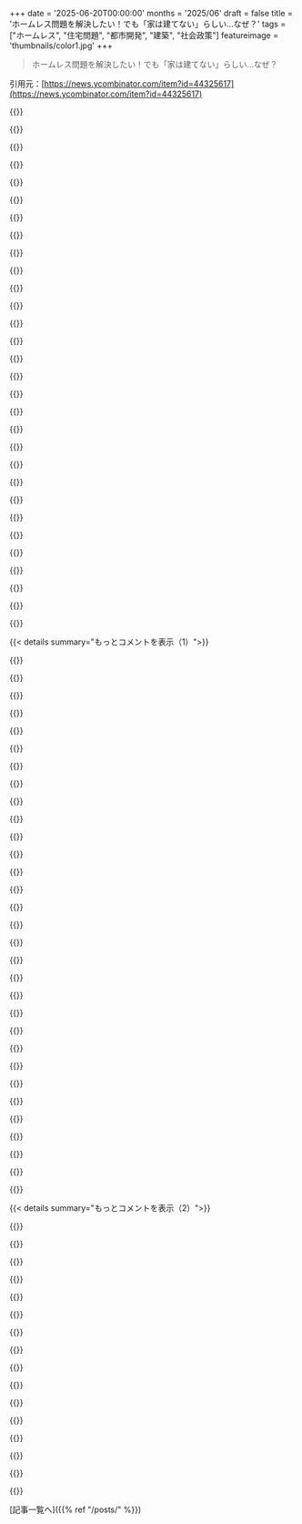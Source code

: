 +++
date = '2025-06-20T00:00:00'
months = '2025/06'
draft = false
title = 'ホームレス問題を解決したい！でも「家は建てない」らしい…なぜ？'
tags = ["ホームレス", "住宅問題", "都市開発", "建築", "社会政策"]
featureimage = 'thumbnails/color1.jpg'
+++

> ホームレス問題を解決したい！でも「家は建てない」らしい…なぜ？

引用元：[https://news.ycombinator.com/item?id=44325617](https://news.ycombinator.com/item?id=44325617)




{{<matomeQuote body="イギリスってさ、慢性的に家が足りないんだよ。人口と必要な家の数を比べたら、必要数のほうが多いんだ。しかも、イギリスで建物を建てるのは難しい。人口の90%くらいがいるイングランドは超密集地帯。都市は無計画に広がってて、道路や交通インフラは今のサイズでさえギリギリなのに、これ以上人口が増えたらどうなるのって感じ。さらに住宅バブルのせいで、元々ギリギリで家を買った人たちは、価格を下げるようなことが起きるのをめっちゃ怖がってるんだ。WWII後にイギリスがやったこと、そして今やろうとしてることって、かなり大胆だけど賢いと思うんだ。それは新しい都市を建てること。例えば、ミルトン・キーンズはゼロから作られた。ブレッチリー・パークで有名なブレッチリーも、元々は単なる駅だったんだ。ゼロから作られたから、適切なインフラ、公園、高密度・低密度エリア、学校や消防署まで全部計画されてた。ロンドン中心部よりずっと土地が安かったとしか思えない場所でね。既存の鉄道線に沿ってたから、他の地域へのアクセスも”無料”みたいなもんだった。これって未来への道筋なんじゃない？既存の町に人を押し込もうと市場原理と戦い続けるんじゃなくて、町全体をゼロから立ち上げるのって。強制的に住ませるとか、ホームレスをそこに追いやるって意味じゃないよ。ただ、安くてまともな住む場所を提供すれば、人は自然と集まってくるはずさ。" userName="rich_sasha" createdAt="2025/06/20 12:49:14" color="#785bff">}}




{{<matomeQuote body="新しい町を建てるのって、近くに仕事が必要だから難しいんだよね。町を支えられるほど十分な仕事ができる保証がないし。あと、政府が土地の使い方がめちゃくちゃな物件を、持ち主が売りたがらなくても強制的に買収するのはありなのかな？って気になってる。" userName="goosedragons" createdAt="2025/06/20 14:33:51" color="">}}




{{<matomeQuote body="それと、マジで移民を減らしてくれよ。毎年都市一つ分くらいの人口（50万人超）を輸入してるんだぜ？ごめん、でも毎年新しい都市を建てるなんて無理だから。" userName="papa0101" createdAt="2025/06/20 14:28:18" color="">}}




{{<matomeQuote body="新しくて孤立した町を建てるのが難しいのはその通りだね。でも、電車やバス路線で仕事場とつながってる町なら、自給自足する必要はないんだ。高速道路の近くに建てるのもいいかもね。" userName="toast0" createdAt="2025/06/20 15:13:23" color="">}}




{{<matomeQuote body="イギリスの問題の多くは、何か建てようとする時に許可を得るのが大変なことだよ。俺の親父はロンドンの近くに160エーカーの農場を持ってるんだけど、ノルディック風のキャビンなんて5万ポンドくらいで手に入るし、そこにいっぱい建てられるんだ。でも許可は取れる？いや、無理。親父みたいに何もしないで棚ぼたみたいな利益を得るのは嫌だってのは分かるけど、政府が土地を買って開発すればいいんじゃないか。あと、もっと魅力的な建物を造れないのかな？新しい開発ってめっちゃダサいからみんな嫌がる傾向があるんだよ。ケンブリッジとかヴェネツィアみたいなのを建てるんじゃなくて、延々と同じような箱ばかり建ててるんだから。" userName="tim333" createdAt="2025/06/20 14:34:09" color="#ff33a1">}}




{{<matomeQuote body="建設費用って、単なる材料費だけじゃないんだよね。大規模な新しい開発をするなら、それが既存のインフラにどう適合するかが問題になる。サービス提供から適切な道路インフラまで、何もかもね。計画のどこかにおかしい点があるのは間違いないけど、ただ小屋を建てまくるだけでいいって話でもないんだ。それに、小さな一軒家って新しい建築としてはあまり効率的じゃないしね。" userName="meheleventyone" createdAt="2025/06/20 15:57:26" color="#ff5733">}}




{{<matomeQuote body="俺は材料費だけで家を建てたんだ。マジで材料費だけでできる。俺のコミュニティも全部私道で、インフラ（水、浄化槽、電力）もプライベートだから、道路みたいな公共の開発費用はかからない。俺は斧とシャベルで建てたんだぜ。いつだって解決策は政府を排除することだよ。私道、私設水道、私設浄化槽、私設電力があれば、貴重な公共資源に影響が出るからって、百万個の安全規則と3万ドル分の書類作業が必要だなんてわめく奴はいないからね。家が6万ドル、仕事場の近く、アメリカ。ちょっと筋力のある普通の知能があれば、海岸沿いの家の頭金くらいの費用で、俺がやったことは誰でもできるよ。まあ、ほとんどの人はインターネットで文句言いながら、他の人が不可能だっていうのを眺めてる方がずっと楽なんだろうけどな。" userName="tk6855" createdAt="2025/06/20 16:57:20" color="">}}




{{<matomeQuote body="それは新しい町？それとも既存の都市の拡大？通勤が現実的じゃなくなるほど遠くには、そんなに行けないんだよ。多くの都市は既にその限界に来てる。例えば、トロント郊外には、現在のインフラで通勤可能な範囲に新しいコミュニティを作るスペースはもうほとんどないんだ。" userName="goosedragons" createdAt="2025/06/20 15:22:32" color="">}}




{{<matomeQuote body="私設水道は井戸が枯れるまでしか機能しないんだよ。カリフォルニア州のコーチア渓谷やアリゾナ州で、今まさに多くの自給自足の人たちがそれに直面してる。それと、カリフォルニアの建築基準がなぜそんなに厳しいのか、自己建設した家が最初の地震で倒れた後に人々は気づくんだ。現在の基準で建てられた家やオフィスは、リヒター7.0の地震でも最小限か無傷で耐えられるように設計されてる。リヒター5以下なら誰もベッドから出たりもしない。カルテックの地震追跡器（https://scedc.caltech.edu/recent/Maps/Los_Angeles.html）によると、ロサンゼルスでは過去3日だけで3ダース近くも地震があったのに（最大は2.8）、誰も気づかなかった。（比較として、ワシントンD.C.では5.xの地震で数十億ドルの被害が出たけど、南カリフォルニアでは同程度の地震でも被害が少なすぎて数字が見つからない。中西部ではフラッキング関連の2.xの地震で数億ドルの被害が出てるけど、ロサンゼルスではそんなに弱い揺れだとペットさえ寝てるよ。）" userName="gamblor956" createdAt="2025/06/20 21:01:46" color="#785bff">}}




{{<matomeQuote body="1950年代のイギリスは、人口5000万人で年間約26万人の赤ちゃんが増えてた、つまり年率約0.52%だった。2024年の純移民数（移民マイナス移住者）は、年率約0.63%だった。75年も経ったのに、生産性の進歩で0.63%の増加に対応できるだけの家をイギリスが建てられることを願ってるよ。だって、1950年代のツールや技術で0.52%の増加には対応できてたんだから。" userName="nikanj" createdAt="2025/06/20 14:48:34" color="#ff33a1">}}




{{<matomeQuote body="高速道路の近くってうるさすぎでしょ<br>家なんて信じられないくらい<br>窓も開けられなかったよ、騒音で" userName="Fire-Dragon-DoL" createdAt="2025/06/20 20:28:14" color="">}}




{{<matomeQuote body="赤ちゃんと移民で必要な家が違うんだ<br>昔は生まれる子が多くて<br>今は移民が人口増やしてるって<br>規制とかNIMBYとか金融化とか都市集中とか、色々邪魔してるんだよね<br>このデータ見てみ？<br>https://www.worldometers.info/world-population/uk-population..." userName="yesfitz" createdAt="2025/06/20 16:00:58" color="#785bff">}}




{{<matomeQuote body="中国に言ってごらんよ<br>建てすぎて家余ってるくらいだってさ" userName="fragmede" createdAt="2025/06/20 15:33:31" color="">}}




{{<matomeQuote body="カリフォルニアの建築費が高いのは<br>地震対策のせいだけだって調べたの？<br>他にも関係ない規制とかで<br>コスト爆上がりしてるんじゃないの？" userName="sir0010010" createdAt="2025/06/20 21:43:27" color="#ff33a1">}}




{{<matomeQuote body="’近く’ ってどこまで？<br>すぐ隣ならうるさいけど<br>遠くまではいかないよ<br>壁とか木とかで音も小さくなるし" userName="toast0" createdAt="2025/06/20 21:03:38" color="">}}




{{<matomeQuote body="アメリカではEminent Domainって言ってね<br>抵抗されたら簡単にできないんだよ" userName="HeyLaughingBoy" createdAt="2025/06/20 15:22:14" color="#ff33a1">}}




{{<matomeQuote body="みんな規制のせいにするけど<br>オーストラリアの厳しい規制でも<br>コスト増はたった10%くらいだよ<br>ホントの理由は家がデカくなって<br>設備も豪華になったから！<br>規制のせいじゃないって！<br>安い家を作る市場がないのが問題なんだ<br>政府が何とかすべきだよ<br>これ見てみ？<br>https://www.aei.org/carpe-diem/new-us-homes-today-are-1000-s..." userName="rstuart4133" createdAt="2025/06/21 06:36:22" color="#38d3d3">}}




{{<matomeQuote body="子供が巣立たないなら<br>生まれるのと移民とで<br>家の需要って同じじゃない？<br>20年ズレるだけだよ<br>赤ちゃんはマイナスだけど<br>移民は違うでしょ" userName="jplrssn" createdAt="2025/06/20 16:48:20" color="#45d325">}}




{{<matomeQuote body="私が言ってる場所は<br>高速道路2本から100mくらいだったよ<br>マジでうるさすぎ！<br>窓開けたらホコリと汚染もヤバそう" userName="Fire-Dragon-DoL" createdAt="2025/06/20 22:26:55" color="">}}




{{<matomeQuote body="じゃあさ、戦おうよ！<br>街中でテント暮らしなんて<br>ひどすぎるだろ！" userName="fragmede" createdAt="2025/06/20 15:32:05" color="">}}




{{<matomeQuote body="インフラが悪いってのは自作自演だよ。密集地ばっか建てたら、空いてる土地なんてなくなるに決まってる。でも、政治のやる気があればTorontoの近くにも土地はある。Georgetownは電車も通ってるし、NobletonもVaughanから近い。Calgaryはダウンタウン近くに空き地があるし、Winnipegはモデルケースだよ。VancouverとMontrealだけが難しい場所だね。" userName="AlotOfReading" createdAt="2025/06/20 17:18:21" color="#ff33a1">}}




{{<matomeQuote body="人口増加って全部同じじゃないから、50年代の出生増と80年代以降の移民増を比べるのは違うかもね。世代ごとの好みの変化にもよると思うよ。都市化は移民だけじゃないけど、移民が子供できたら低密度住宅に移る？その子供たちは？って考えて、元から住んでる人の好みと比べてみよう。赤ちゃんの生産性とかはどうでもいいけど、最初の20年GDPに貢献しないってのは合ってるね。" userName="yesfitz" createdAt="2025/06/20 18:30:59" color="">}}




{{<matomeQuote body="「政府を責めるなら…」って話だけど、Californiaの88％で最低敷地面積が5000 sq ft以上必要だったり、2024年まで一戸建てに駐車場2台必須だったりしたんだ。USのほとんどの場所で密度制限も厳しいし、Australiaも似てるね。セントラルACや複数TVなんて、住宅費増加の主な原因じゃないよ。" userName="sir0010010" createdAt="2025/06/22 19:51:58" color="#45d325">}}




{{<matomeQuote body="前のコメントの数字だけじゃ意味わかんないな。Californiaの最低敷地5000 sq ftって俺には小さく感じるんだけど？都心ならデカすぎるけど、Californiaのほとんどはそうじゃないから問題ないと思う。駐車場2台も、郊外で共働きなら必要だしね。君の最後の点は根拠がないよ。テレビとかACとか、個々は大したことないけど、今の家って俺らが子供の頃と比べて豪華すぎ。一人あたりの面積も倍になってるし、それがコスト倍増の本当の理由。結局、金持ちしか家建てられなくて、金持ちはデカくて豪華な家を建てたがるからああいう法律ができるんだよ。多数派が求めた法律を通した政府を責めても仕方ないって。USAの政府非難って変だよ。もっと建設的に、シングルマザーも住めるのがみんなのためになる理由を探して解決策考えようよ。" userName="rstuart4133" createdAt="2025/06/24 21:02:41" color="#ff33a1">}}




{{<matomeQuote body="＞ 新しい町は仕事がないと難しいって言うけど、80年代Australiaの言葉で「互いにフラットホワイト出し合う国」ってのがあってね、経済は地域サービスが中心だってこと。カフェとかスーパーとか、人がいれば仕事は生まれるんだよ。賢い議会なら、商業エリアを計画して家賃割引とかで企業誘致できるはずだね。" userName="averageRoyalty" createdAt="2025/06/20 23:16:30" color="">}}




{{<matomeQuote body="政府が私有財産に干渉しようがしまいが、都心にビニールテントで暮らす人はいるよ。君が言ってるのは不正義の解決策じゃなくて、もっと不正義を増やすための理屈にすぎないね。" userName="anonym29" createdAt="2025/06/20 16:54:38" color="">}}




{{<matomeQuote body="…それが俺の言いたいことなんだ。UKは何回も（新しい町作りを）やって、全体的に成功したと思うよ。https://en.m.wikipedia.org/wiki/New_towns_in_the_United_King...<br>1960年代の建物が多くてちょっと地味って評判だけど、住むには問題ないね。土地の使い方が悪い場合に政府が接収するのはOK？インフラ作る時（道路、鉄道とか）はいつもそうしてるじゃん。" userName="rich_sasha" createdAt="2025/06/20 18:28:35" color="">}}




{{<matomeQuote body="材料費だけで家は絶対建てられるって？家はどこに建てたの？土地は自分で持ってたんでしょ？もし買ったなら土地代もコストに入れるべきだよね。持ってなかったなら、君はどれだけラッキーなんだろうね。<br>追記：ああ、文脈的に既に土地を持ってる前提だって分かったよ。だから僕の指摘は的外れだったね。ごめん。（誰も住みたくない場所で土地をタダで手に入れられるってことには、正直納得いかないけど、それはまた別の話だね）" userName="lcnPylGDnU4H9OF" createdAt="2025/06/20 17:05:21" color="">}}




{{<matomeQuote body="ホームレスの人たちの生活を実際に改善しようと関わった人なら、次のことが分かると思うよ。<br>１）「毎日追い出されるけど夜は帰る」と「橋の下で寝てる」の間には大きなグラデーションがあること。<br>２）問題は家の実際のコストじゃないことがほとんどだってこと。精神的な健康問題や薬物乱用、サポートシステムの欠如が原因だったりするんだ。正直、どうやって人が社会からこぼれ落ちるか、知りたければNetflixでも観れば分かるくらい、映画や番組があると思うよ。<br>だから著者には悪いけど、これは無意味な政治的ポーズに感じるね。" userName="edude03" createdAt="2025/06/20 11:48:34" color="">}}




{{<matomeQuote body="この意見はよく見るけど、ホームレス問題をすごく静的に捉えてるよね。<br>そう、ホームレスの人たちは精神的に不安定で、ケアが難しい状態にあることが多いよ。でも、それは精神的に不安定だからホームレスになったってことじゃないんだ。ホームレスだから不安定になったってことの方がよくあるんだよ。<br>ストリートでの生活は、薬物や精神衛生上の問題をものすごく悪化させるんだ。普通の生活から落ちてこの状態になるホームレスの人たちもたくさんいるんだよ。だから、ストリートで不安定な人を減らしたいなら、安定と住居を提供して、その負の連鎖を断ち切る必要があるんだよ。" userName="aqme28" createdAt="2025/06/20 12:21:38" color="#ff5733">}}




{{< details summary="もっとコメントを表示（1）">}}

{{<matomeQuote body="＞彼らが不安定なのはホームレスだから<br>なるほどね、そういう側面もあると思うよ。でも、もっと一般的なのは、不安定だから路上にいるんだけど、路上生活がそれをずっと悪くさせてるっていう状況じゃないかな。" userName="18172828286177" createdAt="2025/06/20 12:38:54" color="">}}




{{<matomeQuote body="うん、それはある程度理解できるよ。でも、僕が読んだ研究によると、ホームレスの主な原因は家賃の高騰であって、精神的な健康問題じゃないんだよね。<br>例えば、https://www.statista.com/chart/32585/change-in-median-rent-a...を見てみて。" userName="aqme28" createdAt="2025/06/20 12:44:38" color="#45d325">}}




{{<matomeQuote body="一部の人にはそうかもしれないけど、具体的にどうなると思う？<br>例えばLAやNYCに住んでて、仕事を失って、追い出されて（数ヶ月かかるけど、その間に立ち直れないとして）、持ち物をショッピングカートに入れて、橋の下で寝る生活を始めるとするじゃん？<br>もちろんそういうこともあっただろうけど、もし僕がそういう状況なら、まず世界で一番物価の高い場所から引っ越すことから始めるね。図書館に行って、生活費が安くて仕事が見つかりやすい場所を探して、片道バスチケットを買ってそこに行くよ。路上生活よりは文字通り何でもマシだからね。<br>要するに、路上で生活してる人たちが、単に運が悪かっただけで僕と同じような人たちだって説明には懐疑的なんだ。一時的なら、誰かのソファで数晩過ごしたり、公園やバス停で寝たりはするかもしれないけどね。でも慢性のホームレスの人たちは違うよ。<br>彼らの圧倒的多数は合理的な行動をしてないと思う（薬物乱用や精神疾患、あるいはその両方による可能性があるね）。だから、彼らに家の鍵を渡したところで、彼らの問題を本当に解決することにはならないと思うんだ。" userName="bko" createdAt="2025/06/20 13:01:03" color="#ff5733">}}




{{<matomeQuote body="「Another Bullshit Night in Suck City」っていう素晴らしい本を推薦させて。<br>https://www.amazon.com/Another-Bullshit-Night-Suck-City/dp/0...<br>この本が、僕にとってホームレス問題を人間的に捉えるきっかけになったんだ。誰にでも起こりうること、関連する悪循環、そしてそれが観察者に深くどう影響するか、よりよく理解できるようになったよ。<br>正直言って、この記事も結構イライラしたな。大げさで曖昧なんだもん。最高の風刺は、微妙だけど的確なものだった（今も？）はずだよね。これは言葉による気合入れみたいに感じるな。でも、趣味は変わるのかもしれないね。" userName="darkerside" createdAt="2025/06/20 12:24:24" color="">}}




{{<matomeQuote body="僕はここ数年、Pacific Northwestで最大規模のシェルター提供者の一つと密接に関わってるんだけど、僕たちが支援する大多数の人たちにとっては、その（薬物・精神疾患が原因という）話は真実じゃないって言えるよ。彼らの主なホームレスの原因は、一時的な経済的困難（健康問題、失職など）による立ち退き、家庭内の問題（DVからの避難）、あるいは法的な問題（難民など）なんだ。この組織で働く前は、僕も似たような考え（薬物や精神的な不安定さが原因だ）を持っていたんだよね。なぜなら、目に見えるホームレスの人たちがそのカテゴリーに当てはまるように見えたから、そのバイアスに陥ってたんだ。でも、みんなが見落としてるのは、車で生活してるたくさんの人たちだよ。普通の服を着て、物乞いもせず、できる限り仕事に行ってる人たちなんだ。<br>さらに、因果関係が逆の場合もあるんだよ。薬物乱用や精神的な問題は、むしろホームレスになってから、ストリートでの信じられないほどのストレスに対処しようとして始まるんだ。もちろん、これが下降スパイラルから抜け出すのをさらに難しくしてるんだよね。<br>大変だけど、みんなに自分の地域で評判の良い組織を支援したり、ボランティアしたりする方法を見つけてほしいな。" userName="takinola" createdAt="2025/06/20 14:28:09" color="#ff5c5c">}}




{{<matomeQuote body="ホームレスを人間的に捉えるっていう概念には、すごく興味があるんだ。アメリカの文化では、ホームレスの人たちを哀れな人生を送るべき人間以下の存在として見るのがデフォルトみたいに本当に見えるんだよね。あなたが意識的にそう信じてるって言ってるわけじゃないよ。でも、HNやアメリカ全体のホームレスに関する議論の多くに潜在的にある信念みたいなんだ。<br>通常、「人間化」について話すとき、それは直接目に見える人間の要素がない問題の場合なんだ。でも、みんな実際のホームレスの人たちを見たことがあるよね。抽象的な問題として認識してるだけじゃないんだ。<br>一体全体、何が文化的な障壁になって、本来すごく obviousなことを見えなくさせてるんだろうね？つまり、ホームレスの人たちがただ運が悪かったり、より広範な社会的な失敗の犠牲者である普通の人間だってことだよ。" userName="foldr" createdAt="2025/06/20 13:17:33" color="#ff5c5c">}}




{{<matomeQuote body="うん、それはある程度同意するよ。僕がグラデーションって言ってるのはそういうことだよ。でも、議論のために、あるいは例として考えてみようか。ホームレスをなくすには、住宅はいくらの費用である必要があるんだろう？そして、おまけの質問だけど、その価格にするにはゾーニング規制はどうあるべきなんだろう？<br>答えは「無料」である必要があるだろうと思うけど、無料のシェルターが存在するのにホームレスがなくならないっていう事実から、それだけじゃホームレスはなくならないって分かってるよね（そう、 overcrowdedじゃない場所でもね）。<br>もちろん、かろうじて持ちこたえてる人たちがいるのは確かだよ。家賃が月に100ドル上がったら、車で生活しなきゃいけなくなるような人たちだね。でも、ゾーニング規制の改革が彼らを救う（あるいはOPが示唆してるみたいにホームレスをなくす）ものになるってことには懐疑的だけどね。" userName="edude03" createdAt="2025/06/20 14:55:08" color="">}}




{{<matomeQuote body="LAとかSFでは、家を建てる実際のコストが問題なことなんてめったにない、って話があったけど、昔はそうだったかもね。でもLAはホームレス一人に70万ドルもかかるようにしちゃったんだ。<br>それはワンルームとか1LDKで、洗濯機もついてないのにだよ。<br>だからLA市とLA郡は今のホームレス支援団体（LAHSA）との契約を打ち切ったんだよ。<br>LAとSan Franciscoは数十億ドルも使ったのに、ほとんど何も達成できなかった。たぶん毎日2〜3人しか助けられてないんじゃない？<br>今は、金がないから簡単にやめられるようになったわけ。LAには10億ドルの予算不足があるしね。<br>2年前、San Franciscoの一部にホームレスキャンプがあって、あまりにひどくて、毎日数百本の無料ナルカンを配ってたのに、ODで毎日2人も死んでたんだ。<br>https://southpasadenan.com/l-a-county-moves-to-strip-funding...<br>おまけに、LAの火事の33%はホームレスが火元だった。<br>これについて聞かれた消防署長は、市がホームレス対策にかけた予算（9億6100万ドル）が消防署の予算（8億3700万ドル）より多かったって指摘してたよ。<br>https://abc7.com/post/third-las-fires-last-years-involved-ho..." userName="Hilift" createdAt="2025/06/20 13:00:57" color="#45d325">}}




{{<matomeQuote body="さて、これは全く別の哲学的な議論になるけど、なんで誰も彼もLAに住む必要があるわけ？<br>まともな人間が、わざわざ家を出てLAでホームレスになろうなんて思わないだろ？<br>もちろん、LAで成功しなきゃって思ってる人たちもいて、彼らが「努力こそ全て」って信じて、ワザとホームレスになるって人も0人よりはいるだろうけどね。<br>でも（データはないけど）そういう人がLAのホームレスの大多数じゃないって自信あるよ。<br>「まともな人間」って言ったのは、別に蔑むためじゃなくて、ほとんどの「まともな」人なら、路上生活以外の何かしらの方法を見つけられると思うんだ（ルームメイト見つけるとか、もっと安いとこに引っ越すとかね）。" userName="edude03" createdAt="2025/06/20 13:06:04" color="">}}




{{<matomeQuote body="安く暮らせて、仕事がたくさんある場所ってどこにあるの？<br>行ったこともない街で、仕事も決まってなくて、たぶん敷金も払えないのに、どうやって部屋借りるわけ？<br>それに、その安いとこが車必須な場所だったって気づいたら、どうすんの？" userName="goosedragons" createdAt="2025/06/20 14:53:27" color="">}}




{{<matomeQuote body="超同意だよ。この「アバンダンス・リベラリズム」ってやつについて、私もこう感じてる。<br>ゾーニング法を規制緩和して、数字をいくつかちょこっといじれば国全体が解決できるって思ってる人もいるみたいだけど、バカげてると思うな。<br>どんな解決策にしろ、本当の社会的なセーフティネットとか福祉を（再）構築することが必要だって確信してるよ。" userName="thrance" createdAt="2025/06/20 11:58:04" color="">}}




{{<matomeQuote body="路上で寝るより、だいたい何でもマシだろ。<br>なんで最後のお金使い果たして、安い給料じゃ家賃払えない場所にいつまでもいるのを選ぶわけ？<br>例えば、オハイオ州クリーブランドに引っ越すとかさ。<br>住宅価格の中央値は17.3万ドルだよ。<br>家賃も安いし。<br>知らんけど、なんとかしろよ。<br>他に選択肢ある？<br>時刻表調べるのが嫌だからって、街にとどまって路上で寝るの？" userName="bko" createdAt="2025/06/20 17:32:39" color="">}}




{{<matomeQuote body="実際に自分で家を建てて、計画して、書類手続きも全部やった経験から言うと、どうにもならない余計なコストのほとんどは、許可、検査、建築基準なんだ（自分で全部DIYしたければ、そうできるけどね）。<br>私は家を検査してもらわなかったし、設計図も提出しなかったから、ものすごくお金が節約できたけど、ほとんどの人は「安全」検査をすっとばす選択肢なんてないから、そういうルール全部に従って大変な目に遭うんだ。<br>家の実際の材料費なんて、6万ドルもあれば問題なく建てられるし、仕事の近くにめちゃくちゃ安い土地なんて山ほどあるよ。<br>例えば、ダコタ州は失業率がすごく低いし、土地も安い。<br>ICEが不法移民を強制送還してるから、田舎の農場ではホームレスレベルの労働者の需要が高いんだ。" userName="ty6853" createdAt="2025/06/20 12:47:58" color="">}}




{{<matomeQuote body="極論だけど、ゾーニング規制が全くなかったら、カプセルホテルを建てて、例えば月300ドルみたいな超安い価格で提供できるかも。<br>最低賃金が15ドルなら、月に20時間働けばそれくらい払える。<br>税金考えて倍にしてもね。<br>食費はEBTがあると思えばいいし、Reflexみたいなプラットフォームで小売のシフトに入れる（Uberで運転するみたいな感じ）って想定しよう。<br>ゾーニングがゼロだと、カプセルとトイレの比率がどうなるか分からないから、住めないくらいひどくなる可能性もあるけど、思考実験として、どこかに可能な価格帯があるってことだよ。<br>だから本当の問題は、何が現実的なのかを見つけること。<br>水も下水道も暖房もエアコンも電気もない、雨風にさらされるビニールテントと、共同トイレだけど不快なほど狭いホテルの一室とどっちがいいかって言われたら、私はホテルの一室がいいな。" userName="fragmede" createdAt="2025/06/20 15:47:26" color="#ff5c5c">}}




{{<matomeQuote body="それは見る角度が違うと思うんだ。<br>LAに住んでる人たちがいる以上、彼らはスーパーで買い物したり、Starbucksでコーヒー買ったりしたいって思うだろ？<br>だから、そういう仕事で働く人が必要になるんだ。<br>もしそういう仕事の給料が、LAに住めるほどじゃないなら、それは構造的な問題で、解決しなきゃいけないんだ。<br>個人の選択（「LAから引っ越します」みたいな）だけじゃ、決して解決しないんだよ。" userName="danaris" createdAt="2025/06/20 13:45:21" color="#785bff">}}




{{<matomeQuote body="実際には、こういうホテルは精神的に病んでる人とか、薬物依存の人とか、たまに暴力的な人でいっぱいになって、ほとんどの人が結局テントの方が安全だって感じちゃうんだ。<br>取り締まることはできるけど、簡単な問題じゃない。<br>どこで線を引くの？<br>一切容認しない？<br>誰かが怒鳴ったり、ドラッグが見つかったりしたら、すぐに路上に戻すの？<br>そしたら、すぐに元に戻っちゃうよ。" userName="titanomachy" createdAt="2025/06/20 17:19:36" color="#ff5733">}}




{{<matomeQuote body="あなたが私の視点とか過去の私を判断してるのは分かるよ、それはあなたの権利だ（どうか否定しないで、認めて。大丈夫だから）。<br>これは文化的な壁じゃないと思うんだ。多くの人間がそういう風にできてるってことだよ。<br>世界には問題がたくさんありすぎて、もし全部気にしてたら、結局何もできずに立ち往生しちゃうだろ。<br>ホームレスの人たちを助ける時間がない時、あなたは彼らを無視する。そうしないと自分が悪い人間だと感じちゃうからじゃない？<br>超単純だろ？<br>それに、そんなに単純じゃないと思うんだ。<br>うん、運とか社会のせいって部分もあるけど、個人の責任って部分もあるんだよ。<br>で、その「被害者」がコントロールできるのはそのうちの一つだけ。<br>だから、たとえそれが真実だとしても、その被害者意識を助長するのは有害だと思うんだ。<br>ホームレスに対するあなたの個人的な見解は何？<br>ストリートでホームレスの人を見かけたら、あなたは何をしてる？" userName="darkerside" createdAt="2025/06/22 00:13:31" color="">}}




{{<matomeQuote body="アメリカ文化には清教徒的な考え方が根強くあるんだ。そのせいで、「公正世界仮説」みたいなのを信じやすい傾向がある。「金持ちは偉い人だから、貧乏なのはダメな人だから」みたいなね。自分の成功は努力、失敗は不運って思うのに、他人の成功も失敗も全部その人のせいだって見ちゃうんだよ。（実際は、成功も失敗も運と努力が混ざってるんだけど、生まれた家庭とか運の要素が結構デカいんだよね。）" userName="danaris" createdAt="2025/06/20 13:52:25" color="">}}




{{<matomeQuote body="君の経験がどんなものか知らないけど、2つ目の点について、「ホームレス研究」ってググってみたら色々出てきたよ。<br>ホームレスの主な原因は住居費の問題らしい[0]。一番家賃が高い場所ほど一人当たりの率が高いんだ。ホームレス支援が良いから集まるわけじゃなくて、ほとんどがその街に長く住んでる人たち[1]。ホームレスが増えてるのは、収入が家賃に追いついてないからなんだ[2]。2001年以降、収入は4％しか増えてないのに、家賃は19％も上がってるんだって。重い病気がホームレスにつながることもあるけど、逆もある[3]。家族単位のホームレスも多くて、女性がリーダーのことが多いけど、「普通の」家族もいる[4]。黒人の割合が圧倒的に高いのもそう。人口の13％なのに、ホームレスの40％なんだ[5]。黒人が精神疾患や依存症に3倍なりやすいとは考えにくいよね。<br>やっぱり、ほとんどは住居費の問題だと思うな。全部じゃないし、全ての場所じゃないかもしれないけど、家賃を下げれば大半の問題は解決する気がするよ。（NIHのソースは1988年のだけど、基本的な発見は最近のソースでも裏付けられてた。）<br>[0]: https://homelessnesshousingproblem.com/<br>[1]: https://www.ncbi.nlm.nih.gov/books/NBK218239/#ddd00010:~:tex....<br>[2]: https://endhomelessness.org/state-of-homelessness/<br>[3]: https://community.solutions/research-posts/the-costs-and-har...<br>[4]: https://www.ncbi.nlm.nih.gov/books/NBK218239/#ddd00010:~:tex...<br>[5]: https://endhomelessness.org/resources/sharable-graphics/raci..." userName="camgunz" createdAt="2025/06/20 13:24:19" color="#ff5c5c">}}




{{<matomeQuote body="俺、「精神的に不安定」とか「怠け者」って言われた兄妹を2年間家に住まわせたことがあるんだ。二人ともうちにくる前は結構大変だったけど、周りからは「天使だ」って言われたよ。<br>俺と妻がしたことは、彼らが自分のスペースで、何かをするプレッシャーなく、ただそこに存在させてあげただけ。（一緒に暮らす最低限のルール以外ね。）<br>そしたら二人とも大学に行って、それぞれの夢を追いかけてる。兄貴の方は一人暮らししてるし、妹は大学に行ったばかりだよ。<br>要は、多くの人はサポートしてくれる人と安定した住む場所があれば、うまくやっていけるようになるってことだと思うんだ。<br>まあ、個人的な体験談だけど、ホームレスに関するメンタルヘルス研究で読んだことと一致してる気がするね。" userName="albrewer" createdAt="2025/06/20 14:54:01" color="#38d3d3">}}




{{<matomeQuote body="ホームレスを無視しろって言ってるんじゃないよ。人間は色んな苦しみを無視するけど、ホームレスがなんで“人間化”される必要があるのか理解できないんだ。だって、明らかに見てわかる人間の苦しみじゃん。<br>俺の考えは、もっと家を建てて、家賃を安くする必要があるってこと。そっちの方が、ホームレスに「個人の責任」を求めたりするよりずっと役に立つ。責任がある人だけが家に住めるの？だったら、毎日無責任なことしてる俺はアパートから追い出されて通りで暮らすべきなの？屋根の下に住むために、何か道徳的な基準をクリアしないといけないの？おかしいだろ。みんな住む場所があるべきなんだよ。" userName="foldr" createdAt="2025/06/22 08:27:50" color="">}}




{{<matomeQuote body="家賃が高くて住めないような金持ちの街って、実はホームレスにとって一番メリットが多い場所でもあるんだよ。合法非合法問わずね。タダ飯や安い医療、洗濯、チャリティ団体、金をくれる物乞い相手、緩い法執行、少ない暴力犯罪、良い天気、そして盗みやすいターゲットとか。<br>それに、家族や友達のネットワークがまだそこにいるってのもあるしね。" userName="jerlam" createdAt="2025/06/20 22:15:21" color="">}}




{{<matomeQuote body="人を雇うのに必死かもしれないけど、誰もが16時間労働で残業代なし、最低賃金以下、福利厚生なし、年間の一部しか働けず、給料も手渡し…みたいな仕事を受けられるわけじゃない。ちゃんとした理由があって受けないんだよ。移住者だけが、本国の生活費が安くて、米ドルを換金すると自国通貨より価値がずっと高いから、ああいう仕事でも成り立つんだ。" userName="smegger001" createdAt="2025/06/20 13:14:41" color="">}}




{{<matomeQuote body="それでも、誰もがそうなるわけじゃないし、タダで家をもらっても受け入れない人もいる。じゃあ、どうする？<br>ホームレスの人を無視する時って、あるレベルでその人を非人間化してるんだよ。もし全てのホームレスが誰かの息子や娘、親、親友、笑ってた子供、精一杯生きてる人だと思ったら、本当に通り過ぎられる？たぶん無理だよね。彼らもみんな、少し前までそうだったかもしれないんだから。" userName="darkerside" createdAt="2025/06/24 02:54:02" color="">}}




{{<matomeQuote body="ホームレスには2つのグループがいるんだ。家賃が払えない「経済的なホームレス」と、不安定な（依存症や精神疾患のある）ホームレスだ。後者には家を与えても意味がない。<br>大半は前者のタイプで、収入減や家賃高騰で一時的に家を失った人たち。でも、ニュースになるのは彼らじゃない。<br>不安定なホームレスが問題の目に見える、騒がしい部分なんだ。不安定なホームレスに家を与えても金の無駄だよ。なぜなら、ホームレスであることは彼らの本当の問題の症状にすぎないし、いずれわざとでも事故でも家を壊すのは時間の問題だから。（これでLAのスキッド・ロウにある主要な住宅提供者2つが破産したんだ。LATimesに記事があるよ、有料だけどね。要するに、不安定なホームレス一人のために一年間住宅を維持修理する費用で、経済的なホームレス4〜5人分の住宅を建てて維持できるんだ。長くなればなるほど差はもっと開く。）" userName="gamblor956" createdAt="2025/06/20 21:24:28" color="#38d3d3">}}




{{<matomeQuote body="これってUSだけの話じゃないよね。Homelessness が exists するって fact に cope する方法として general に pretty common だと思う。Like、massive injustice だから personally 何か significant なことをしろって demands するか、それとも ”just the way it is” って諦めて look away するか。後者は dehumanization しないと rationalization できないよね。" userName="int_19h" createdAt="2025/06/21 08:21:22" color="">}}




{{<matomeQuote body="reading it は enjoyed。very real feeling が描かれてて bitter taste が残るけどね。author が the NIMBY problem を sabotaging public transportation initiatives に relates してるのも like だな。" userName="dkga" createdAt="2025/06/20 09:04:08" color="">}}




{{<matomeQuote body="I live in Zurich - the tightest rental market in the world (.7% availability)だけど for some reason homeless problem はあまりないんだ。though、neighboring cities に move しなきゃいけなくなった people は a lot 会ったけどね。" userName="comrade1234" createdAt="2025/06/20 09:24:27" color="#ff5733">}}




{{<matomeQuote body="In Dublin on 1st of February 2025、 population 1.5 million の city で available to rent な properties は 1200 しか無かったんだって。" userName="scandox" createdAt="2025/06/20 09:33:04" color="#38d3d3">}}




{{<matomeQuote body="Switzerland は homeless を other European capitals に free で bus 送りにしてるよ。https:＼＼www.joe.co.uk＼news＼swiss-city-offers-beggars-one-way..." userName="fakedang" createdAt="2025/06/20 10:05:21" color="#38d3d3">}}

{{</details>}}




{{< details summary="もっとコメントを表示（2）">}}

{{<matomeQuote body="それは an endemic homeless problem より the summer gypsies と more to do な気がする。" userName="comrade1234" createdAt="2025/06/20 10:43:43" color="">}}




{{<matomeQuote body="そこに living してる local に聞いたんだけど、 major factor は Google と Meta (and others) が their staff を house するために entire buildings を buying out してるかららしいよ。" userName="silver_silver" createdAt="2025/06/20 10:48:55" color="#785bff">}}




{{<matomeQuote body="nearby commuter towns への public transport はどう？ If it’s affordable／convenient／reasonably quick なら that can help a lot、I suspect。(But am quite ignorant so appreciate correction!)" userName="maxweylandt" createdAt="2025/06/20 09:29:01" color="">}}




{{<matomeQuote body="…アイルランドはOECDの最低法人税率（15%）に合意したのに守らず、言い訳して12.5%のままだった。首相は偉業だとスピーチで称賛。2023年にはEUの最低税率指令にも署名してEU資金と引き換えに税率15%に上げると約束したのに、これも実行せず、EUに払うべき税金も払ってない。新しい首相はこれをアイルランドの成功だとテレビで宣言し、税金の一部をISIFっていうアイルランドの政府系ファンドに入れて、経験なくて不審なほど若いけどすごい投資チーム（どう見ても身内）にアイルランドの事業に投資させてる。ISIFのサイトにはEUの病院、学校、年金から金を盗んでUSの大企業や自分たちを肥やしてるなんてことは書いてない。政府のスピーチにも素晴らしいことしか書いてない。でも心配しないで。一方ブリュッセルやストラスブールでは、バイク置き場の色について話し合う会議（防弾アウディA9の車列を止める場所をバイク置き場と呼ぶと再選率が上がるからそう呼んでるけど、本当は公園があった場所に建てた車庫ね）の招集願いが進んでて、そこから本題を話し合う会議室のアジェンダを誰が作るか話し合う会議室の招集プロセスが進展してるよ！<br>[1] https://www.gov.ie/en/department-of-finance/press-releases/m...<br>[2] https://isif.ie/about/meet-the-team" userName="spwa4" createdAt="2025/06/20 11:20:26" color="">}}




{{<matomeQuote body="Airbnb、移民向けの無料住宅、チェックされてない移民の増加、あと他の業界より給料が高いIT業界。これらが原因じゃない？" userName="fakedang" createdAt="2025/06/20 10:47:23" color="">}}




{{<matomeQuote body="何年も建物を十分に建ててないのと、アパートを建てるのを邪魔するゾーニング規制のせいだよ。追記：これに低評価つくの面白いな。低評価した人もダブリン住みなんかな？" userName="Filligree" createdAt="2025/06/20 10:21:03" color="#38d3d3">}}




{{<matomeQuote body="コメント1への反論ね。法人税は15%にしたよ（米国の問題は関係ない）。ISIFのチームは40代が多いし、首相は汚職してない、ただ退屈なだけ。税金逃れではあるけど、BermudaからIrelandに変わったのはマシになった。アイルランドは銀行救済とかで一人当たりの借金が世界一レベルだけど、税金逃れの多国籍企業のおかげでGDPは良く見えるんだ。<br>ダブリンの不動産問題は、建築不足、移民、厳しいゾーニング、反対文化、賃貸投資のせい。成功慣れしてないアイルランドには難しい問題なんだ。" userName="disgruntledphd2" createdAt="2025/06/20 11:55:43" color="#785bff">}}




{{<matomeQuote body="アイルランドは移民に無料住宅なんて出してないよ。申請してる間だけプロセシングセンターに泊まれるけど、必要最低限だし、最長でも14日までだよ。" userName="ujkhsjkdhf234" createdAt="2025/06/20 11:45:59" color="#45d325">}}




{{<matomeQuote body="コメント7へ。ソースはGoogle検索で十分でしょ。ISIFチームは若い人も多いって。アイルランドは銀行を救済すべきだったよ（借金の約束なんだから）。多国籍企業が他の国で税金逃れしただろうって言うのは君の言う通り。それは俺の主張を補強するだけだね。これは税収を盗んでるんだ。税金逃れを助長するのは成功じゃないよ。" userName="spwa4" createdAt="2025/06/20 13:14:17" color="">}}




{{<matomeQuote body="ヨーロッパ人がアメリカの人種問題を見下すくせに、ロマやトラベラーの話になったらアーチー・バンカーも落ち着けって言うくらいの反応するの、マジ面白いよね。" userName="huhkerrf" createdAt="2025/06/20 12:16:59" color="">}}




{{<matomeQuote body="AI概要の最初の方に「新しい世界の最低実効税率15％で、アイルランドの多国籍企業の多くは追加課税に直面する」ってあるけど、マジ？<br>アイルランドに本社がある会社には12.5％が残るんであって、多国籍企業じゃないってことだよ。個人的にはそれでいいと思うけどね（52％の限界税率払ってる身としては泣ける）。<br>＞マジじゃないね。30代、いやもっと若い人もいる。平均年齢は多分40歳くらい。確かに、持ってる役職にしては不自然に若いね。大きな投資ファンドのリーダーで60歳以下の人、どれくらいいる？<br>君と僕じゃ、年寄りって思う基準が違うみたいだね。僕が一緒に働いてる中年みたいな人が多いよ。それに、そういう役職のほとんどはかなり下っ端だし、投資ファンドとしてもかなり小さいってこと見逃してるんじゃない？<br>＞（そうだよ、結局、国だろうと誰だろうと、金を借りる時にする約束なんだ。代わりに救済しないって手もあったのに）<br>アイルランド政府は、これらの取引を（何度も）再交渉しようとしたんだ。債権者は（ほとんど）それで良かったんだよ（後で債券買ってたから）。ECBとIMFが、伝染を恐れてこれを許さなかったんだ。これが原因で、基本的に全ての資本プロジェクト（住宅や水道とか）がカットされて、公務員全体が大規模な給料カットを食らったんだ。そして思い出して、この時多国籍企業はほぼ税金を払ってなかったんだから、僕みたいな高所得者がこれを全部負担したんだよ。<br>その結果、僕らは巨大なインフラ不足と住宅危機を抱えてるんだ（このスレッドが始まった理由ね）。<br>＞これは盗みだよ、単純にアイルランドの税収じゃないんだから。<br>これは馬鹿げた議論だよ、税収が「誰のもの」だって言うんだ？アメリカがShellの米国での活動に税金かけたら、それは盗み？連邦政府がShellのテキサスでの活動に税収かけたら、それは盗み？Shellが法人税全部デラウェアで払ったら、それは盗み？<br>（過去のコメントから）君はオランダ人だと仮定するね。オランダ東インド会社はインドから盗んでたの？それも君の道徳観に反する？インド人に賠償するつもりなの？<br>＞租税回避を可能にするのは、特に国際条約で逆をすると署名した後に、成功じゃない。<br>これも、君がオランダ人だと仮定してだけど、税金回避スキームのほとんど（オランダサンドイッチを使った二重アイルランドスキーム）に君の国が関わってたって気づいてる？それは良かったの？なんで税法変えなかったの？<br>※注意：税収が「どこで」課税されるべきかって、ここで本当に面白い問題提起だと思うんだ。だから、コメントの他の部分にイライラしてても、それについての意見はありがたいな。" userName="disgruntledphd2" createdAt="2025/06/20 14:16:41" color="#45d325">}}




{{<matomeQuote body="ほとんどの住宅問題について、みんな供給制限以外のもの全てを責めるのが好きなんだよね。君が返信したコメントへの他の返信でもこれが見られるよ。幽霊のせいにする方が、政治家が家主の支持層を怒らせるよりずっと楽なんだ。" userName="bootsmann" createdAt="2025/06/20 11:19:11" color="#785bff">}}




{{<matomeQuote body="政治家が家主に反応するのは（残念ながら）合理的だよ。彼らは一箇所に長く住むから、将来君に投票してくれる可能性が高いんだ。<br>でも、2007年の破綻で政府が抱え込んだ信じられないほどの借金（それに計画申請に犬が異議を唱える権利がある計画システム）の結果として生じた、深刻なインフラ不足（水道と電力）も大きいんだ。" userName="disgruntledphd2" createdAt="2025/06/20 11:58:09" color="#ff33a1">}}




{{<matomeQuote body="14日後、彼らはどこに住むの？誰が家賃を払うの？UKでは、民間の大家がSERCO経由で個人に貸すよりずっと有利な条件を提示されてるって知ってるよ。" userName="gadders" createdAt="2025/06/20 12:02:41" color="">}}




{{<matomeQuote body="彼らは、事態を改善するにはもっと住宅を許可する必要があるって認めるより、ブラウンピープルやテックワーカーのせいにする方をずっと好むんだ。" userName="nikanj" createdAt="2025/06/20 11:19:05" color="#ff5733">}}

{{</details>}}



[記事一覧へ]({{% ref "/posts/" %}})
